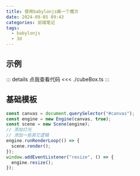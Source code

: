 ```yaml
---
title: 使用babylonjs画一个魔方
date: 2024-09-05 09:43
categories: 前端笔记
tags:
  - babylonjs
  - 3d
---
```


<script setup>
import { onMounted } from "vue";
import { renderCube } from './cubeBox.ts'

onMounted(() => {
    renderCube("#canvas1")
})
</script>

## 示例

<canvas id="canvas1" style="height:500px;width:100%;"></canvas>

::: details 点我查看代码
<<< ./cubeBox.ts
:::

## 基础模板

```js
const canvas = document.querySelector("#canvas");
const engine = new Engine(canvas, true);
const scene = new Scene(engine);
// 添加灯光
// 添加一些其它逻辑
engine.runRenderLoop(() => {
  scene.render();
});
window.addEventListener("resize", () => {
  engine.resize();
});
```

